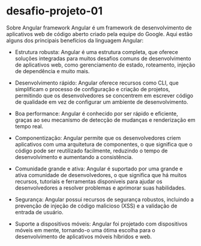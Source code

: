 # desafio-projeto-01
Sobre Angular framework 
Angular é um framework de desenvolvimento de aplicativos web de código aberto criado pela equipe do Google. Aqui estão alguns dos principais benefícios da linguagem Angular:

- Estrutura robusta: Angular é uma estrutura completa, que oferece soluções integradas para muitos desafios comuns de desenvolvimento de aplicativos web, como gerenciamento de estado, roteamento, injeção de dependência e muito mais.

- Desenvolvimento rápido: Angular oferece recursos como CLI, que simplificam o processo de configuração e criação de projetos, permitindo que os desenvolvedores se concentrem em escrever código de qualidade em vez de configurar um ambiente de desenvolvimento.

- Boa performance: Angular é conhecido por ser rápido e eficiente, graças ao seu mecanismo de detecção de mudanças e renderização em tempo real.

- Componentização: Angular permite que os desenvolvedores criem aplicativos com uma arquitetura de componentes, o que significa que o código pode ser reutilizado facilmente, reduzindo o tempo de desenvolvimento e aumentando a consistência.

- Comunidade grande e ativa: Angular é suportado por uma grande e ativa comunidade de desenvolvedores, o que significa que há muitos recursos, tutoriais e ferramentas disponíveis para ajudar os desenvolvedores a resolver problemas e aprimorar suas habilidades.

- Segurança: Angular possui recursos de segurança robustos, incluindo a prevenção de injeção de código malicioso (XSS) e a validação de entrada de usuário.

- Suporte a dispositivos móveis: Angular foi projetado com dispositivos móveis em mente, tornando-o uma ótima escolha para o desenvolvimento de aplicativos móveis híbridos e web.
